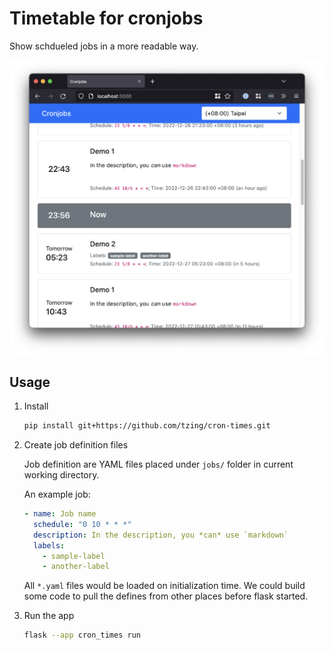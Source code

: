 # Timetable for cronjobs

Show schdueled jobs in a more readable way.

![screenshot](./screenshot.png)


## Usage

1. Install

   ```bash
   pip install git+https://github.com/tzing/cron-times.git
   ```

2. Create job definition files

   Job definition are YAML files placed under `jobs/` folder in current working directory.

   An example job:

   ```yaml
   - name: Job name
     schedule: "0 10 * * *"
     description: In the description, you *can* use `markdown`
     labels:
       - sample-label
       - another-label
   ```

   All `*.yaml` files would be loaded on initialization time.
   We could build some code to pull the defines from other places before flask started.

4. Run the app

   ```bash
   flask --app cron_times run
   ```
